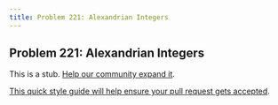```yaml
---
title: Problem 221: Alexandrian Integers
---
```

## Problem 221: Alexandrian Integers

This is a stub. <a href='https://github.com/freecodecamp/guides/tree/master/src/pages/certifications/coding-interview-prep/project-euler/problem-221-alexandrian-integers/index.md' target='_blank' rel='nofollow'>Help our community expand it</a>.

<a href='https://github.com/freecodecamp/guides/blob/master/README.md' target='_blank' rel='nofollow'>This quick style guide will help ensure your pull request gets accepted</a>.

<!-- The article goes here, in GitHub-flavored Markdown. Feel free to add YouTube videos, images, and CodePen/JSBin embeds  -->
